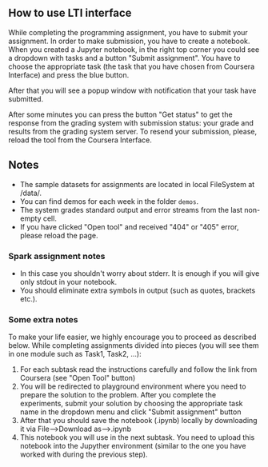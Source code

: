 ## How to use LTI interface

While completing the programming assignment, you have to submit your assignment. In order to make submission, you have to create a notebook. When you created a Jupyter notebook, in the right top corner you could see a dropdown with tasks and a button "Submit assignment". You have to choose the appropriate task (the task that you have chosen from Coursera Interface) and press the blue button. 

After that you will see a popup window with notification that your task have submitted. 

After some minutes  you can press the button "Get status" to get the response from the grading system with submission status: your grade and results from the grading system server. To resend your submission, please, reload the tool from the Coursera Interface.


## Notes

* The sample datasets for assignments are located in local FileSystem at /data/.
* You can find demos for each week in the folder `demos`.
* The system grades standard output and error streams from the last non-empty cell.
* If you have clicked "Open tool" and received "404" or "405" error, please reload the page.

### Spark assignment notes

* In this case you shouldn't worry about stderr. It is enough if you will give only stdout in your notebook.
* You should eliminate extra symbols in output (such as quotes, brackets etc.).

### Some extra notes
To make your life easier, we highly encourage you to proceed as described below. While completing assignments divided into pieces (you will see them in one module such as Task1, Task2, ...):
1. For each subtask read the instructions carefully and follow the link from Coursera (see "Open Tool" button)
2. You will be redirected to playground environment where you need to prepare the solution to the problem. After you complete the experiments, submit your solution by choosing the appropriate task name in the dropdown menu and click "Submit assignment" button
3. After that you should save the notebook (.ipynb) locally by downloading it via File-->Download as-->.ipynb
4. This notebook you will use in the next subtask. You need to upload this notebook into the Jupyther environment (similar to the one you have worked with during the previous step).
